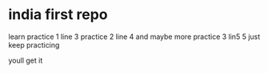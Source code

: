 # india first repo
learn
practice 1 line 3
practice 2 line 4 and maybe more
practice 3 lin5 5
just keep practicing 

youll get it 
